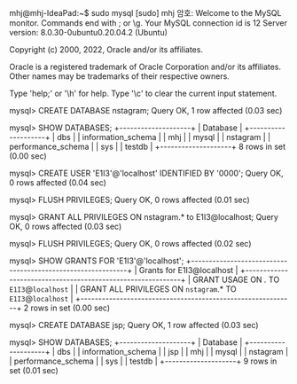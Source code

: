 mhj@mhj-IdeaPad:~$ sudo mysql
[sudo] mhj 암호:
Welcome to the MySQL monitor. Commands end with ; or \g.
Your MySQL connection id is 12
Server version: 8.0.30-0ubuntu0.20.04.2 (Ubuntu)

Copyright (c) 2000, 2022, Oracle and/or its affiliates.

Oracle is a registered trademark of Oracle Corporation and/or its
affiliates. Other names may be trademarks of their respective
owners.

Type 'help;' or '\h' for help. Type '\c' to clear the current input statement.

mysql> CREATE DATABASE nstagram;
Query OK, 1 row affected (0.03 sec)

mysql> SHOW DATABASES;
+--------------------+
| Database |
+--------------------+
| dbs |
| information_schema |
| mhj |
| mysql |
| nstagram |
| performance_schema |
| sys |
| testdb |
+--------------------+
8 rows in set (0.00 sec)

mysql> CREATE USER 'E1I3'@'localhost' IDENTIFIED BY '0000';
Query OK, 0 rows affected (0.04 sec)

mysql> FLUSH PRIVILEGES;
Query OK, 0 rows affected (0.01 sec)

mysql> GRANT ALL PRIVILEGES ON nstagram.\* to E1I3@localhost;
Query OK, 0 rows affected (0.03 sec)

mysql> FLUSH PRIVILEGES;
Query OK, 0 rows affected (0.02 sec)

mysql> SHOW GRANTS FOR 'E1I3'@'localhost';
+------------------------------------------------------------+
| Grants for E1I3@localhost |
+------------------------------------------------------------+
| GRANT USAGE ON _._ TO `E1I3`@`localhost` |
| GRANT ALL PRIVILEGES ON `nstagram`.\* TO `E1I3`@`localhost` |
+------------------------------------------------------------+
2 rows in set (0.00 sec)

mysql> CREATE DATABASE jsp;
Query OK, 1 row affected (0.03 sec)

mysql> SHOW DATABASES;
+--------------------+
| Database |
+--------------------+
| dbs |
| information_schema |
| jsp |
| mhj |
| mysql |
| nstagram |
| performance_schema |
| sys |
| testdb |
+--------------------+
9 rows in set (0.01 sec)
